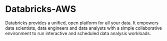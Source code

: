 # Databricks-AWS
Databricks provides a unified, open platform for all your data. It empowers data scientists, data engineers and data analysts with a simple collaborative environment to run interactive and scheduled data analysis workloads.
